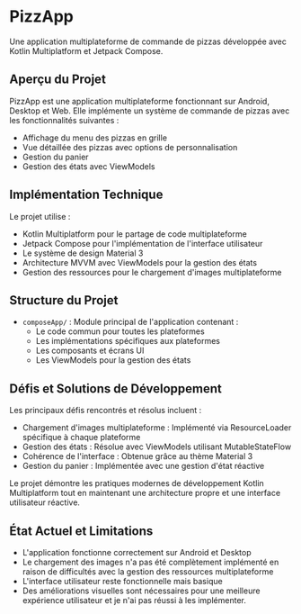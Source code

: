# PizzApp

Une application multiplateforme de commande de pizzas développée avec Kotlin Multiplatform et Jetpack Compose.

## Aperçu du Projet

PizzApp est une application multiplateforme fonctionnant sur Android, Desktop et Web. Elle implémente un système de commande de pizzas avec les fonctionnalités suivantes :

- Affichage du menu des pizzas en grille
- Vue détaillée des pizzas avec options de personnalisation
- Gestion du panier
- Gestion des états avec ViewModels

## Implémentation Technique

Le projet utilise :

- Kotlin Multiplatform pour le partage de code multiplateforme
- Jetpack Compose pour l'implémentation de l'interface utilisateur
- Le système de design Material 3
- Architecture MVVM avec ViewModels pour la gestion des états
- Gestion des ressources pour le chargement d'images multiplateforme

## Structure du Projet

- `composeApp/` : Module principal de l'application contenant :
    - Le code commun pour toutes les plateformes
    - Les implémentations spécifiques aux plateformes
    - Les composants et écrans UI
    - Les ViewModels pour la gestion des états

## Défis et Solutions de Développement

Les principaux défis rencontrés et résolus incluent :

- Chargement d'images multiplateforme : Implémenté via ResourceLoader spécifique à chaque plateforme
- Gestion des états : Résolue avec ViewModels utilisant MutableStateFlow
- Cohérence de l'interface : Obtenue grâce au thème Material 3
- Gestion du panier : Implémentée avec une gestion d'état réactive

Le projet démontre les pratiques modernes de développement Kotlin Multiplatform tout en maintenant une architecture propre et une interface utilisateur réactive.

## État Actuel et Limitations

- L'application fonctionne correctement sur Android et Desktop
- Le chargement des images n'a pas été complètement implémenté en raison de difficultés avec la gestion des ressources multiplateforme
- L'interface utilisateur reste fonctionnelle mais basique
- Des améliorations visuelles sont nécessaires pour une meilleure expérience utilisateur et je n'ai pas réussi à les implémenter.